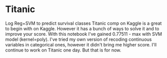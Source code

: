 # Titanic
Log Reg+SVM to predict survival classes
Titanic comp on Kaggle is a great to begin with on Kaggle. However it has a bunch of ways to solve it and to improve your score. With this notebook I've gained 0.77511 - max with SVM model (kernel=poly). I've tried my own version of recoding continuous variables in categorical ones, however it didn't bring me higher score. I'll continue to work on Titanic one day. But that is for now.
